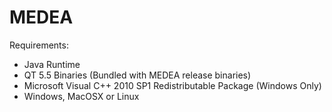 # MEDEA
Requirements:
* Java Runtime
* QT 5.5 Binaries (Bundled with MEDEA release binaries)
* Microsoft Visual C++ 2010 SP1 Redistributable Package (Windows Only)
* Windows, MacOSX or Linux
